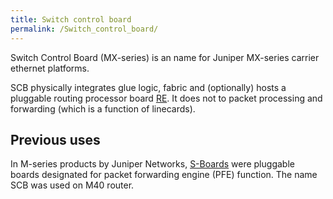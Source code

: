 ```yaml
---
title: Switch control board
permalink: /Switch_control_board/
---
```


Switch Control Board (MX-series) is an name for Juniper MX-series carrier ethernet platforms.

SCB physically integrates glue logic, fabric and (optionally) hosts a pluggable routing processor board [RE](/RE "wikilink"). It does not to packet processing and forwarding (which is a function of linecards).

Previous uses
-------------

In M-series products by Juniper Networks, [S-Boards](/S-Boards "wikilink") were pluggable boards designated for packet forwarding engine (PFE) function. The name SCB was used on M40 router.